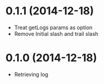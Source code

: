 # 0.1.1 (2014-12-18)

- Treat getLogs params as option
- Remove Initial slash and trail slash

# 0.1.0 (2014-12-18)

- Retrieving log
